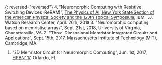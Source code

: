 {: reversed="reversed"}
4. “Neuromorphic Computing with Resistive Switching Devices (ReRAM)”, [The Physics of AI, New York State Section of the American Physical Society and the 120th Topical Symposium][2], IBM T.J. Watson Research Center, April. 26th, 2019
3. "Neuromorphic computing based on memristive arrays”, Sept. 21st, 2018, University of Virginia, Charlottesville, VA.
2. "Three-Dimensional Memristor Integrated Circuits and Applications”, Sept. 15th, 2017, Massachusetts Institute of Technology (MIT), Cambridge, MA.
1. “3D Memristor Circuit for Neuromorphic Computing”, Jun. 1st, 2017, [EIPBN’ 17][1], Orlando, FL.

[1]: http://www.eipbn.org
[2]: http://nyssaps.org
